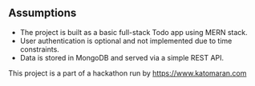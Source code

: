 
## Assumptions
- The project is built as a basic full-stack Todo app using MERN stack.
- User authentication is optional and not implemented due to time constraints.
- Data is stored in MongoDB and served via a simple REST API.


This project is a part of a hackathon run by https://www.katomaran.com
